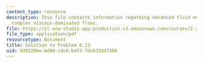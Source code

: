 ```yaml
---
content_type: resource
description: This file contains information regarding advanced fluid mechanics, more
  complex viscous-dominated flows.
file: https://ol-ocw-studio-app-production.s3.amazonaws.com/courses/2-25-advanced-fluid-mechanics-fall-2013/9395299ebd90cdc6b4f37dc6319d7394_MIT2_25F13_Solution6.13.pdf
file_type: application/pdf
resourcetype: Document
title: Solution to Problem 6.13
uid: 9395299e-bd90-cdc6-b4f3-7dc6319d7394
---
```

